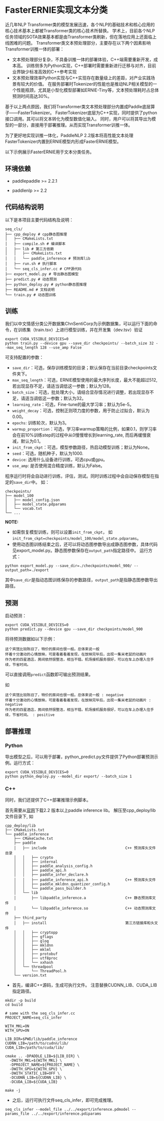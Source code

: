 # FasterERNIE实现文本分类

近几年NLP Transformer类的模型发展迅速，各个NLP的基础技术和核心应用的核心技术基本上都被Transformer类的核心技术所替换。
学术上，目前各个NLP任务领域的SOTA效果基本都是由Transformer类刷新，但在落地应用上还面临上线困难的问题。
Transformer类文本预处理部分，主要存在以下两个因素影响Transformer训推一体的部署：

* 文本预处理部分复杂，不具备训推一体的部署体验，C++端需要重新开发，成本高。
  训练侧多为Python实现，C++部署时需要重新进行迁移与对齐，目前业界缺少标准高效的C++参考实现
* 文本预处理效率Python实现与C++实现存在数量级上的差距，对产业实践场景有较大的价值。
  在服务部署时Tokenizer的性能也是推动NLP相关模型的一个性能瓶颈，尤其是小型化模型部署如ERNIE-Tiny等，文本预处理耗时占总体预测时间高达30%。


基于以上两点原因，我们将Transformer类文本预处理部分内置成Paddle底层算子——FasterTokenizer。
FasterTokenizer底层为C++实现，同时提供了python接口调用。其可以将文本转化为模型数值化输入。
同时，用户可以将其导出为模型的一部分，直接用于部署推理。从而实现Transformer训推一体。

为了更好地实现训推一体化，PaddleNLP 2.2版本将高性能文本处理FasterTokenizer内置到ERNIE模型内形成FasterERNIE模型。

以下示例展示FasterERNIE用于文本分类任务。

## 环境依赖

* paddlepaddle >= 2.2.1

* paddlenlp >= 2.2

## 代码结构说明

以下是本项目主要代码结构及说明：

```text
seq_cls/
├── cpp_deploy # cpp静态图推理
│   ├── CMakeLists.txt
│   ├── compile.sh # 编译脚本
│   ├── lib # 第三方依赖
│   │   ├── CMakeLists.txt
│   │   └── paddle_inference # 预测库lib
│   ├── run.sh # 执行脚本
│   └── seq_cls_infer.cc # CPP源代码
├── export_model.py # 导出静态图模型
├── predict.py # 动态预测
├── python_deploy.py # python静态图推理
├── README.md # 文档说明
└── train.py # 动态图训练
```

## 训练

我们以中文情感分类公开数据集ChnSentiCorp为示例数据集，可以运行下面的命令，在训练集（train.tsv）上进行模型训练，并在开发集（dev.tsv）验证

```shell
export CUDA_VISIBLE_DEVICES=0
python train.py --device gpu --save_dir checkpoints/ --batch_size 32 --max_seq_length 128 --use_amp False
```

可支持配置的参数：

* `save_dir`：可选，保存训练模型的目录；默认保存在当前目录checkpoints文件夹下。
* `max_seq_length`：可选，ERNIE模型使用的最大序列长度，最大不能超过512, 若出现显存不足，请适当调低这一参数；默认为128。
* `batch_size`：可选，批处理大小，请结合显存情况进行调整，若出现显存不足，请适当调低这一参数；默认为32。
* `learning_rate`：可选，Fine-tune的最大学习率；默认为5e-5。
* `weight_decay`：可选，控制正则项力度的参数，用于防止过拟合，默认为0.00。
* `epochs`: 训练轮次，默认为3。
* `warmup_proportion`：可选，学习率warmup策略的比例，如果0.1，则学习率会在前10%训练step的过程中从0慢慢增长到learning_rate, 而后再缓慢衰减，默认为0.1。
* `init_from_ckpt`：可选，模型参数路径，热启动模型训练；默认为None。
* `seed`：可选，随机种子，默认为1000.
* `device`: 选用什么设备进行训练，可选cpu或gpu。
* `use_amp`: 是否使用混合精度训练，默认为False。

程序运行时将会自动进行训练，评估，测试。同时训练过程中会自动保存模型在指定的`save_dir`中。
如：
```text
checkpoints/
├── model_100
│   ├── model_config.json
│   ├── model_state.pdparams
│   └── vocab.txt
└── ...
```

**NOTE:**
* 如需恢复模型训练，则可以设置`init_from_ckpt`， 如`init_from_ckpt=checkpoints/model_100/model_state.pdparams`。
* 使用动态图训练结束之后，还可以将动态图参数导出成静态图参数，具体代码见export_model.py。静态图参数保存在`output_path`指定路径中。
  运行方式：

```shell
python export_model.py --save_dir=./checkpoints/model_900/ --output_path=./export
```
其中`save_dir`是指动态图训练保存的参数路径，`output_path`是指静态图参数导出路径。


## 预测

启动预测：
```shell
export CUDA_VISIBLE_DEVICES=0
python predict.py --device gpu --save_dir checkpoints/model_900
```

将待预测数据如以下示例：

```text
这个宾馆比较陈旧了，特价的房间也很一般。总体来说一般
怀着十分激动的心情放映，可是看着看着发现，在放映完毕后，出现一集米老鼠的动画片
作为老的四星酒店，房间依然很整洁，相当不错。机场接机服务很好，可以在车上办理入住手续，节省时间。
```

可以直接调用`predict`函数即可输出预测结果。

如

```text
这个宾馆比较陈旧了，特价的房间也很一般。总体来说一般 : negative
怀着十分激动的心情放映，可是看着看着发现，在放映完毕后，出现一集米老鼠的动画片 : negative
作为老的四星酒店，房间依然很整洁，相当不错。机场接机服务很好，可以在车上办理入住手续，节省时间。 : positive
```


## 部署推理

### Python

导出模型之后，可以用于部署，python_predict.py文件提供了Python部署预测示例。运行方式：

```shell
export CUDA_VISIBLE_DEVICES=0
python python_deploy.py --model_dir export/ --batch_size 1
```

### C++

同时，我们还提供了C++部署推理示例脚本。

首先需要从[官网](https://paddleinference.paddlepaddle.org.cn/master/user_guides/download_lib.html)下载2.2 版本以上paddle inference lib。
解压至cpp_deploy/lib文件目录下, 如
```
cpp_deploy/lib
├── CMakeLists.txt
└── paddle_inference
    ├── CMakeCache.txt
    ├── paddle
    │   ├── include                                    C++ 预测库头文件目录
    │   │   ├── crypto
    │   │   ├── internal
    │   │   ├── paddle_analysis_config.h
    │   │   ├── paddle_api.h
    │   │   ├── paddle_infer_declare.h
    │   │   ├── paddle_inference_api.h                 C++ 预测库头文件
    │   │   ├── paddle_mkldnn_quantizer_config.h
    │   │   └── paddle_pass_builder.h
    │   └── lib
    │       ├── libpaddle_inference.a                  C++ 静态预测库文件
    │       └── libpaddle_inference.so                 C++ 动态预测库文件
    ├── third_party
    │   ├── install                                    第三方链接库和头文件
    │   │   ├── cryptopp
    │   │   ├── gflags
    │   │   ├── glog
    │   │   ├── mkldnn
    │   │   ├── mklml
    │   │   ├── protobuf
    │   │   ├── utf8proc
    │   │   └── xxhash
    │   └── threadpool
    │       └── ThreadPool.h
    └── version.txt
```

- 首先，编译C++源码，生成可执行文件。
注意替换CUDNN_LIB、CUDA_LIB指定路径。

```shell
mkdir -p build
cd build

# same with the seq_cls_infer.cc
PROJECT_NAME=seq_cls_infer

WITH_MKL=ON
WITH_GPU=ON

LIB_DIR=$PWD/lib/paddle_inference
CUDNN_LIB=/path/to/cudnn/lib/
CUDA_LIB=/path/to/cuda/lib/

cmake .. -DPADDLE_LIB=${LIB_DIR} \
  -DWITH_MKL=${WITH_MKL} \
  -DPROJECT_NAME=${PROJECT_NAME} \
  -DWITH_GPU=${WITH_GPU} \
  -DWITH_STATIC_LIB=OFF \
  -DCUDNN_LIB=${CUDNN_LIB} \
  -DCUDA_LIB=${CUDA_LIB}

make -j
```

- 之后，运行可执行文件seq_cls_infer，即可完成推理。


```shell
seq_cls_infer --model_file ../../export/inference.pdmodel --params_file ../../export/inference.pdiparams
```
